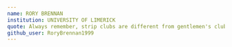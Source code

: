 ```yaml
---
name: RORY BRENNAN
institution: UNIVERSITY OF LIMERICK
quote: Always remember, strip clubs are different from gentlemen's clubs.
github_user: RoryBrennan1999
---
```


